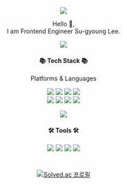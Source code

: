 <div align="center"> 
<img src="https://capsule-render.vercel.app/api?type=wave&color=gradient&customColorList=11&height=150&section=header&fontSize=60&animation=fadeIn" />




Hello 👋,   
I am Frontend Engineer Su-gyoung Lee.   
  
<a href="https://velog.io/@tnrud4685" target="_blank"><img src="https://img.shields.io/badge/Blog-c25980?style=flat&logo=Velog&logoColor=white"/></a>   


#### 📚 Tech Stack 📚
Platforms & Languages

<div>
  <img src="https://img.shields.io/badge/HTML5-E34F26?style=flat&logo=HTML5&logoColor=white" />
<img src="https://img.shields.io/badge/CSS-1572B6?style=flat&logo=CSS3&logoColor=white" />
<img src="https://img.shields.io/badge/JavaScript-F7DF1E?style=flat&logo=JavaScript&logoColor=white" />
<img src="https://img.shields.io/badge/TypeScript-3178C6?style=flat&logo=TypeScript&logoColor=white" />   

<div>  
<img src="https://img.shields.io/badge/React-0088CC?style=flat&logo=React&logoColor=white" />
  <img src="https://img.shields.io/badge/Redux-764ABC?style=flat&logo=Redux&logoColor=white" />
  
  <img src="https://img.shields.io/badge/Recoil-050505?style=flat&logo=Relay&logoColor=white" />
<img src="https://img.shields.io/badge/Next.js-000000?style=flat&logo=Next.js&logoColor=white" />

<img src="https://img.shields.io/badge/Node.js-339933?style=flat&logo=Node.js&logoColor=white" /></div>


#### 🛠️ Tools 🛠️
<div> <img src="https://img.shields.io/badge/Visual Studio Code-007ACC?style=flat&logo=Visual Studio Code&logoColor=white" />
  <img src="https://img.shields.io/badge/GitHub-181717?style=flat&logo=GitHub&logoColor=white" />
<img src="https://img.shields.io/badge/Adobe Photoshop-1648c7?style=flat&logo=Adobe Photoshop&logoColor=white" />
<img src="https://img.shields.io/badge/Notion-ffffff?style=flat&logo=Notion&logoColor=black" /></div>
 
#
  
 
[![Solved.ac 프로필](http://mazassumnida.wtf/api/v2/generate_badge?boj=tnrud4685)](https://solved.ac/tnrud4685)
  
</div>



